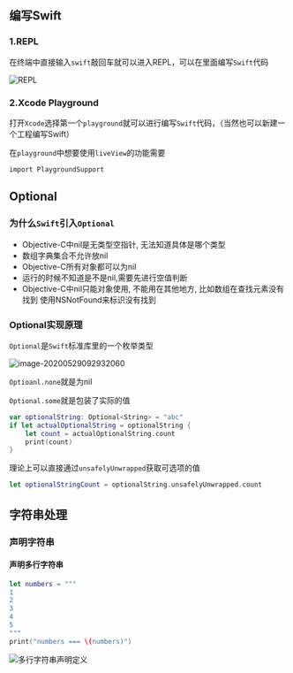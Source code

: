 ## 编写Swift

### 1.REPL

在终端中直接输入`swift`敲回车就可以进入REPL，可以在里面编写`Swift`代码

![REPL](https://cdn.jsdelivr.net/gh/ZpFate/ImageService@master/uPic/img_2020_06_04_15_17_02.png "REPL")

### 2.Xcode Playground

打开`Xcode`选择第一个`playground`就可以进行编写`Swift`代码，（当然也可以新建一个工程编写Swift）

在`playground`中想要使用`liveView`的功能需要

```
import PlaygroundSupport
```

## Optional

### 为什么`Swift`引入`Optional`

* Objective-C中nil是无类型空指针, 无法知道具体是哪个类型
* 数组字典集合不允许放nil
* Objective-C所有对象都可以为nil
* 运行的时候不知道是不是nil,需要先进行空值判断
* Objective-C中nil只能对象使用, 不能用在其他地方, 比如数组在查找元素没有找到 使用NSNotFound来标识没有找到

### Optional实现原理

`Optional`是`Swift`标准库里的一个枚举类型

![image-20200529092932060](https://cdn.jsdelivr.net/gh/ZpFate/ImageService@master/uPic/img_2020_05_29_09_29_32.png)

`Optioanl.none`就是为nil

`Optional.some`就是包装了实际的值

```swift
var optionalString: Optional<String> = "abc"
if let actualOptionalString = optionalString {
    let count = actualOptionalString.count
    print(count)
}
```

理论上可以直接通过`unsafelyUnwrapped`获取可选项的值

```swift
let optionalStringCount = optionalString.unsafelyUnwrapped.count
```

## 字符串处理

### 声明字符串

#### 声明多行字符串

```swift
let numbers = """
1
2
3
4
5
"""
print("numbers === \(numbers)")
```

![多行字符串声明定义](https://cdn.jsdelivr.net/gh/ZpFate/ImageService@master/uPic/img_2020_06_04_15_20_52.png)

